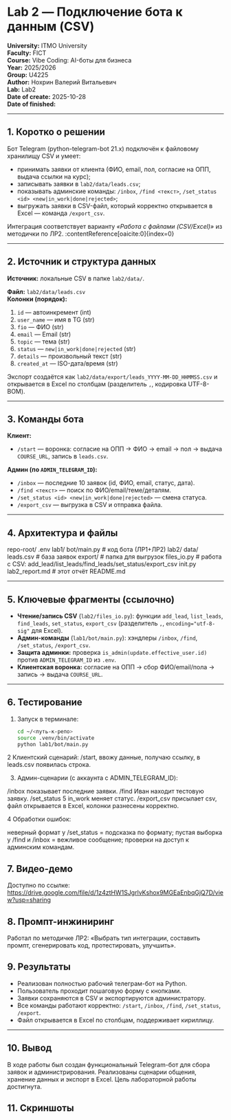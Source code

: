 # Lab 2 — Подключение бота к данным (CSV)  

**University:** ITMO University  
**Faculty:** FICT  
**Course:** Vibe Coding: AI-боты для бизнеса  
**Year:** 2025/2026  
**Group:** U4225  
**Author:** Нохрин Валерий Витальевич  
**Lab:** Lab2  
**Date of create:** 2025-10-28  
**Date of finished:** 

---

## 1. Коротко о решении
Бот Telegram (python-telegram-bot 21.x) подключён к файловому хранилищу CSV и умеет:
- принимать заявки от клиента (ФИО, email, пол, согласие на ОПП, выдача ссылки на курс);
- записывать заявки в `lab2/data/leads.csv`;
- показывать админские команды: `/inbox`, `/find <текст>`, `/set_status <id> <new|in_work|done|rejected>`;
- выгружать заявки в CSV-файл, который корректно открывается в Excel — команда `/export_csv`.

Интеграция соответствует варианту *«Работа с файлами (CSV/Excel)»* из методички по ЛР2. :contentReference[oaicite:0]{index=0}

---

## 2. Источник и структура данных
**Источник:** локальные CSV в папке `lab2/data/`.

**Файл:** `lab2/data/leads.csv`  
**Колонки (порядок):**
1. `id` — автоинкремент (int)  
2. `user_name` — имя в TG (str)  
3. `fio` — ФИО (str)  
4. `email` — Email (str)  
5. `topic` — тема (str)  
6. `status` — `new|in_work|done|rejected` (str)  
7. `details` — произвольный текст (str)  
8. `created_at` — ISO-дата/время (str)

Экспорт создаётся как `lab2/data/export/leads_YYYY-MM-DD_HHMMSS.csv` и открывается в Excel по столбцам (разделитель `,`, кодировка UTF-8-BOM).

---

## 3. Команды бота
**Клиент:**
- `/start` — воронка: согласие на ОПП → ФИО → email → пол → выдача `COURSE_URL`, запись в `leads.csv`.

**Админ (по `ADMIN_TELEGRAM_ID`):**
- `/inbox` — последние 10 заявок (id, ФИО, email, статус, дата).
- `/find <текст>` — поиск по ФИО/email/теме/деталям.
- `/set_status <id> <new|in_work|done|rejected>` — смена статуса.
- `/export_csv` — выгрузка в CSV и отправка файла.

---

## 4. Архитектура и файлы
repo-root/
.env
lab1/
bot/main.py # код бота (ЛР1+ЛР2)
lab2/
data/
leads.csv # база заявок
export/ # папка для выгрузок
files_io.py # работа с CSV: add_lead/list_leads/find_leads/set_status/export_csv
init.py
lab2_report.md # этот отчёт
README.md

---

## 5. Ключевые фрагменты (ссылочно)
- **Чтение/запись CSV** (`lab2/files_io.py`): функции `add_lead`, `list_leads`, `find_leads`, `set_status`, `export_csv` (разделитель `,`, `encoding="utf-8-sig"` для Excel).
- **Админ-команды** (`lab1/bot/main.py`): хэндлеры `/inbox`, `/find`, `/set_status`, `/export_csv`.
- **Защита админки:** проверка `is_admin(update.effective_user.id)` против `ADMIN_TELEGRAM_ID` из `.env`.
- **Клиентская воронка:** согласие на ОПП → сбор ФИО/email/пола → запись → выдача `COURSE_URL`.

---

## 6. Тестирование
1. Запуск в терминале:

   ```bash
   cd ~/<путь-к-репо>
   source .venv/bin/activate
   python lab1/bot/main.py

2 Клиентский сценарий: /start, ввожу данные, получаю ссылку, в leads.csv появилась строка.

3. Админ-сценарии (с аккаунта с ADMIN_TELEGRAM_ID):

/inbox показывает последние заявки.
/find Иван находит тестовую заявку.
/set_status 5 in_work меняет статус.
/export_csv присылает csv, файл открывается в Excel, колонки разнесены корректно.

4 Обработки ошибок:

неверный формат у /set_status = подсказка по формату;
пустая выборка у /find и /inbox = вежливое сообщение;
проверки на доступ к админским командам.

## 7. Видео-демо

Доступно по ссылке: https://drive.google.com/file/d/1z4ztHW1SJgrlvKshox9MGEaEnbqGjQ7D/view?usp=sharing

## 8. Промпт-инжиниринг

Работал по методичке ЛР2: «Выбрать тип интеграции, составить промпт, сгенерировать код, протестировать, улучшить». 

## 9. Результаты
- Реализован полностью рабочий телеграм-бот на Python.  
- Пользователь проходит пошаговую форму с кнопками.  
- Заявки сохраняются в CSV и экспортируются администратору.  
- Все команды работают корректно: `/start`, `/inbox`, `/find`, `/set_status`, `/export`.  
- Файл открывается в Excel по столбцам, поддерживает кириллицу.

---

## 10. Вывод
В ходе работы был создан функциональный Telegram-бот для сбора заявок и администрирования. Реализованы сценарии общения, хранение данных и экспорт в Excel. Цель лабораторной работы достигнута.

## 11. Скриншоты




